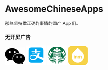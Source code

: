 # AwesomeChineseApps
那些坚持做正确的事情的国产 App 们。

<style type="text/css">img{width: 64px;}</style>

### 无开屏广告

![微信](icons/wechat.png)
![支付宝](icons/alipay.png)
![星巴克](icons/starbucks.png)
![inm](icons/inm.png)
